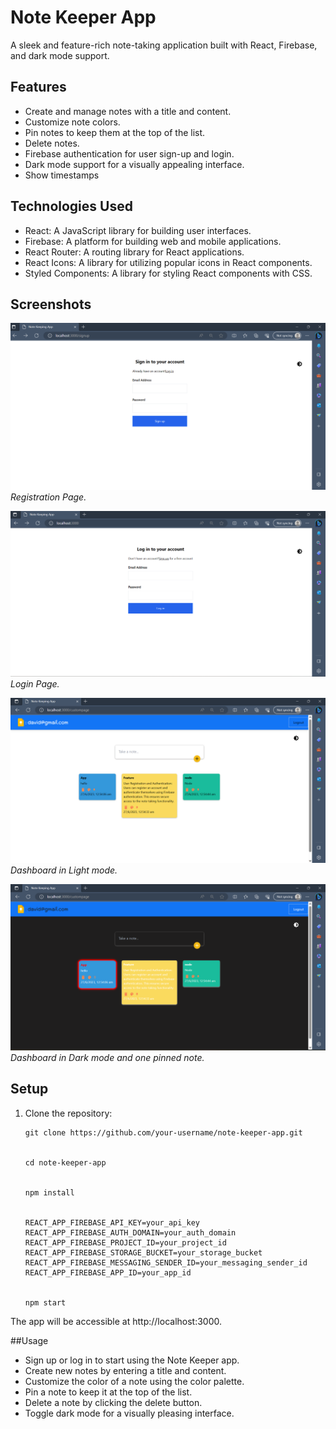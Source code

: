 # Note Keeper App

A sleek and feature-rich note-taking application built with React, Firebase, and dark mode support.

## Features

- Create and manage notes with a title and content.
- Customize note colors.
- Pin notes to keep them at the top of the list.
- Delete notes.
- Firebase authentication for user sign-up and login.
- Dark mode support for a visually appealing interface.
- Show timestamps 

## Technologies Used

- React: A JavaScript library for building user interfaces.
- Firebase: A platform for building web and mobile applications.
- React Router: A routing library for React applications.
- React Icons: A library for utilizing popular icons in React components.
- Styled Components: A library for styling React components with CSS.

## Screenshots

![Screenshot 1](Screenshots/Screenshot2023-06-27003210.png)
_Registration Page._


![Screenshot 2](Screenshots/Screenshot2023-06-27003249.png)
_Login Page._


![Screenshot 3](Screenshots/Screenshot2023-06-27005514.png)
_Dashboard in Light mode._


![Screenshot 4](Screenshots/Screenshot2023-06-27005536.png)
_Dashboard in Dark mode and one pinned note._


## Setup

1. Clone the repository:

   ```shell
   git clone https://github.com/your-username/note-keeper-app.git

 
   cd note-keeper-app

   
   npm install


   REACT_APP_FIREBASE_API_KEY=your_api_key
   REACT_APP_FIREBASE_AUTH_DOMAIN=your_auth_domain
   REACT_APP_FIREBASE_PROJECT_ID=your_project_id
   REACT_APP_FIREBASE_STORAGE_BUCKET=your_storage_bucket
   REACT_APP_FIREBASE_MESSAGING_SENDER_ID=your_messaging_sender_id
   REACT_APP_FIREBASE_APP_ID=your_app_id

 
   npm start

The app will be accessible at http://localhost:3000.

##Usage
- Sign up or log in to start using the Note Keeper app.
- Create new notes by entering a title and content.
- Customize the color of a note using the color palette.
- Pin a note to keep it at the top of the list.
- Delete a note by clicking the delete button.
- Toggle dark mode for a visually pleasing interface.

